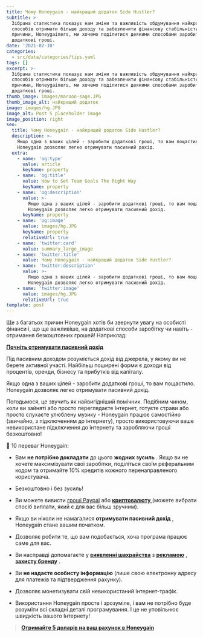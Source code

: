 ```yaml
---
title: Чому Honeygain - найкращий додаток Side Hustler?
subtitle: >-
  Зібрана статистика показує нам зміни та важливість обдумування найкращих
  способів отримати більше доходу та забезпечити фінансову стабільність. З цієї
  причини, Honeygainers, ми хочемо поділитися деякими способами заробити
  додаткові гроші.
date: '2021-02-10'
categories:
  - src/data/categories/tips.yaml
tags: []
excerpt: >-
  Зібрана статистика показує нам зміни та важливість обдумування найкращих
  способів отримати більше доходу та забезпечити фінансову стабільність. З цієї
  причини, Honeygainers, ми хочемо поділитися деякими способами заробити
  додаткові гроші.
thumb_image: images/maroon-sage.JPG
thumb_image_alt: найкращий додаток
image: images/hg.JPG
image_alt: Post 5 placeholder image
image_position: right
seo:
  title: Чому Honeygain - найкращий додаток Side Hustler?
  description: >-
    Якщо одна з ваших цілей - заробити додаткові гроші, то вам пощастило.
    Honeygain дозволяє легко отримувати пасивний дохід.
  extra:
    - name: 'og:type'
      value: article
      keyName: property
    - name: 'og:title'
      value: How to Set Team Goals The Right Way
      keyName: property
    - name: 'og:description'
      value: >-
        Якщо одна з ваших цілей - заробити додаткові гроші, то вам пощастило.
        Honeygain дозволяє легко отримувати пасивний дохід.
      keyName: property
    - name: 'og:image'
      value: images/hg.JPG
      keyName: property
      relativeUrl: true
    - name: 'twitter:card'
      value: summary_large_image
    - name: 'twitter:title'
      value: Чому Honeygain - найкращий додаток Side Hustler?
    - name: 'twitter:description'
      value: >-
        Якщо одна з ваших цілей - заробити додаткові гроші, то вам пощастило.
        Honeygain дозволяє легко отримувати пасивний дохід.
    - name: 'twitter:image'
      value: images/hg.JPG
      relativeUrl: true
template: post
---
```

Ще з багатьох причин Honeygain хотів би звернути увагу на особисті фінанси і, що ще важливіше, на додаткові способи заробітку чи навіть - отримання безкоштовних грошей! Наприклад:

[**Почніть отримувати пасивний дохід**](http://bit.ly/3bvbbwy)

Під пасивним доходом розуміється дохід від джерела, у якому ви не берете активної участі. Найбільш поширені форми є доходи від процентів, оренди, бізнесу та прибутків від капіталу.

Якщо одна з ваших цілей - заробити додаткові гроші, то вам пощастило. Honeygain дозволяє легко отримувати пасивний дохід.

Погодьмося, це звучить як найвигідніший помічник. Подібним чином, коли ви зайняті або просто переглядаєте Інтернет, готуєте страви або просто слухаєте улюблену музику - Honeygain працює самостійно (звичайно, з підключенням до інтернету), просто використовуючи ваше невикористане підключення до інтернету та заробляючи гроші безкоштовно!

🤩 10 переваг Honeygain:

*   Вам **не потрібно докладати** до цього **жодних зусиль** . Якщо ви не хочете максимізувати свої заробітки, поділіться своїм реферальним кодом та отримайте 10% кредитів кожного перенаправленого користувача.

*   Безкоштовно і без зусиль!

*   Ви можете вивисти [гроші Paypal](http://bit.ly/3bvbbwy) або [**криптовалюту** ](http://bit.ly/3bvbbwy)(можете вибрати спосіб виплати, який є для вас більш зручним).  [ ](https://www.blog.honeygain.com/post/paypal-payouts-step-by-step-instructions) [](https://www.blog.honeygain.com/post/honeygain-introduces-btc-payouts)

*   Якщо ви ніколи не намагалися **отримувати пасивний дохід** , Honeygain стане вашим початком.

*   Дозволяє робити те, що вам подобається, хоча програма працює саме для вас.

*   Ви насправді допомагаєте у [**виявленні шахрайства**](http://bit.ly/3bvbbwy) з [**рекламою**](http://bit.ly/3bvbbwy) , [**захисту бренду**](http://bit.ly/3bvbbwy) .

*   Ви **не надаєте особисту інформацію** (лише свою електронну адресу для платежів та підтвердження рахунку).

*   Дозволяє монетизувати свій невикористаний інтернет-трафік.

*   Використання Honeygain просте і зрозуміле, і вам не потрібно буде розуміти всі складні деталі програмування. І це не уповільнює швидкість вашого Інтернету!

> [**Отримайте 5 доларів на ваш рахунок в Honeygain**](http://bit.ly/3bvbbwy)
